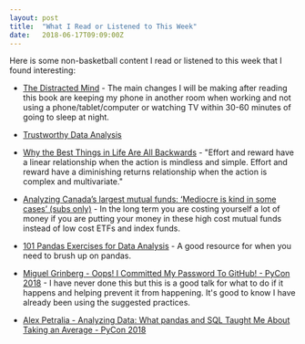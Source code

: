 ```yaml
---
layout: post
title:  "What I Read or Listened to This Week"
date:   2018-06-17T09:09:00Z
---
```

Here is some non-basketball content I read or listened to this week that I found interesting:


* [The Distracted Mind](https://www.amazon.com/Distracted-Mind-Ancient-Brains-High-Tech/dp/0262534436/) - The main changes I will be making after reading this book are keeping my phone in another room when working and not using a phone/tablet/computer or watching TV within 30-60 minutes of going to sleep at night.

* [Trustworthy Data Analysis](https://simplystatistics.org/2018/06/04/trustworthy-data-analysis/)

* [Why the Best Things in Life Are All Backwards](https://markmanson.net/why-the-best-things-in-life-are-all-backwards) - "Effort and reward have a linear relationship when the action is mindless and simple. Effort and reward have a diminishing returns relationship when the action is complex and multivariate."

* [Analyzing Canada’s largest mutual funds: ‘Mediocre is kind in some cases’ (subs only)](https://www.theglobeandmail.com/investing/markets/inside-the-market/article-analysing-canadas-largest-mutual-funds-mediocre-is-kind-in-some/) - In the long term you are costing yourself a lot of money if you are putting your money in these high cost mutual funds instead of low cost ETFs and index funds.

* [101 Pandas Exercises for Data Analysis](https://www.machinelearningplus.com/python/101-pandas-exercises-python/) - A good resource for when you need to brush up on pandas.

* [Miguel Grinberg - Oops! I Committed My Password To GitHub! - PyCon 2018](https://www.youtube.com/watch?v=2uaTPmNvH0I) - I have never done this but this is a good talk for what to do if it happens and helping prevent it from happening. It's good to know I have already been using the suggested practices.

* [Alex Petralia - Analyzing Data: What pandas and SQL Taught Me About Taking an Average - PyCon 2018](https://www.youtube.com/watch?v=DlgG0QdrqAU)
